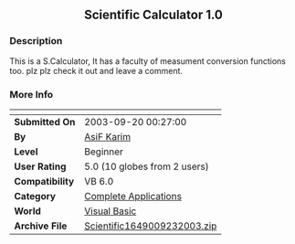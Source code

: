 ﻿<div align="center">

## Scientific Calculator 1\.0


</div>

### Description

This is a S.Calculator, It has a faculty of measument conversion functions too. plz plz check it out and leave a comment.
 
### More Info
 


<span>             |<span>
---                |---
**Submitted On**   |2003-09-20 00:27:00
**By**             |[AsiF Karim](https://github.com/Planet-Source-Code/PSCIndex/blob/master/ByAuthor/asif-karim.md)
**Level**          |Beginner
**User Rating**    |5.0 (10 globes from 2 users)
**Compatibility**  |VB 6\.0
**Category**       |[Complete Applications](https://github.com/Planet-Source-Code/PSCIndex/blob/master/ByCategory/complete-applications__1-27.md)
**World**          |[Visual Basic](https://github.com/Planet-Source-Code/PSCIndex/blob/master/ByWorld/visual-basic.md)
**Archive File**   |[Scientific1649009232003\.zip](https://github.com/Planet-Source-Code/asif-karim-scientific-calculator-1-0__1-48714/archive/master.zip)








